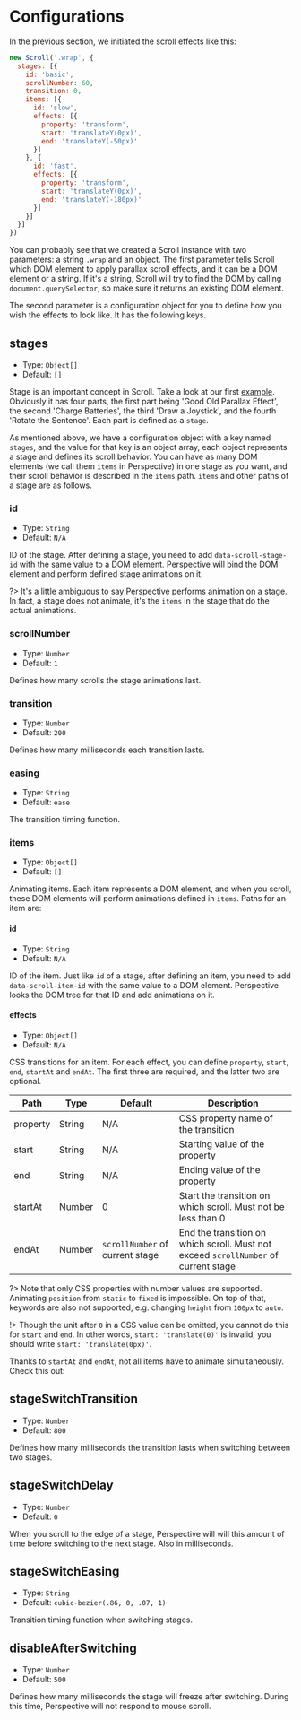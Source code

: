 # Configurations

In the previous section, we initiated the scroll effects like this:
```javascript
new Scroll('.wrap', {
  stages: [{
    id: 'basic',
    scrollNumber: 60,
    transition: 0,
    items: [{
      id: 'slow',
      effects: [{
        property: 'transform',
        start: 'translateY(0px)',
        end: 'translateY(-50px)'
      }]
    }, {
      id: 'fast',
      effects: [{
        property: 'transform',
        start: 'translateY(0px)',
        end: 'translateY(-180px)'
      }]
    }]
  }]
})
```

You can probably see that we created a Scroll instance with two parameters: a string `.wrap` and an object. The first parameter tells Scroll which DOM element to apply parallax scroll effects, and it can be a DOM element or a string. If it's a string, Scroll will try to find the DOM by calling `document.querySelector`, so make sure it returns an existing DOM element.

The second parameter is a configuration object for you to define how you wish the effects to look like. It has the following keys.

## stages
- Type: `Object[]`
- Default: `[]`

Stage is an important concept in Scroll. Take a look at our first [example](https://perspective.js.org/examples/). Obviously it has four parts, the first part being 'Good Old Parallax Effect', the second 'Charge Batteries', the third 'Draw a Joystick', and the fourth 'Rotate the Sentence'. Each part is defined as a `stage`.

As mentioned above, we have a configuration object with a key named `stages`, and the value for that key is an object array, each object represents a stage and defines its scroll behavior. You can have as many DOM elements (we call them `items` in Perspective) in one stage as you want, and their scroll behavior is described in the `items` path. `items` and other paths of a stage are as follows.

### id
- Type: `String`
- Default: `N/A`

ID of the stage. After defining a stage, you need to add `data-scroll-stage-id` with the same value to a DOM element. Perspective will bind the DOM element and perform defined stage animations on it.

?> It's a little ambiguous to say Perspective performs animation on a stage. In fact, a stage does not animate, it's the `items` in the stage that do the actual animations.

### scrollNumber
- Type: `Number`
- Default: `1`

Defines how many scrolls the stage animations last.

### transition
- Type: `Number`
- Default: `200`

Defines how many milliseconds each transition lasts.

### easing
- Type: `String`
- Default: `ease`

The transition timing function.

### items
- Type: `Object[]`
- Default: `[]`

Animating items. Each item represents a DOM element, and when you scroll, these DOM elements will perform animations defined in `items`. Paths for an item are:

#### id
- Type: `String`
- Default: `N/A`

ID of the item. Just like `id` of a stage, after defining an item, you need to add `data-scroll-item-id` with the same value to a DOM element. Perspective looks the DOM tree for that ID and add animations on it.

#### effects
- Type: `Object[]`
- Default: `N/A`

CSS transitions for an item. For each effect, you can define `property`, `start`, `end`, `startAt` and `endAt`. The first three are required, and the latter two are optional.

| Path | Type | Default | Description |
|------|------|---------|-------------|
| property | String | N/A | CSS property name of the transition |
| start | String | N/A | Starting value of the property |
| end | String | N/A | Ending value of the property |
| startAt | Number | 0 | Start the transition on which scroll. Must not be less than 0 |
| endAt | Number | `scrollNumber` of current stage | End the transition on which scroll. Must not exceed `scrollNumber` of current stage |

?> Note that only CSS properties with number values are supported. Animating `position` from `static` to `fixed` is impossible. On top of that, keywords are also not supported, e.g. changing `height` from `100px` to `auto`.

!> Though the unit after `0` in a CSS value can be omitted, you cannot do this for `start` and `end`. In other words, `start: 'translate(0)'` is invalid, you should write `start: 'translate(0px)'`.

Thanks to `startAt` and `endAt`, not all items have to animate simultaneously. Check this out:

<script>
  (function() {
    var createEmbedFrame;
    
    createEmbedFrame = function() {
      var currentSlug, iframe, listeners, setHeight, target, uid, uriEmbedded, uriOriginal, uriOriginalNoProtocol;
      uid = "JSFEMB_" + (~~(new Date().getTime() / 86400000));
      uriOriginal = "http://jsfiddle.net/leopoldthecuber/88wmq2qm/1/embed/result/";
      uriOriginalNoProtocol = uriOriginal.split("//").pop();
      uriEmbedded = "http://jsfiddle.net/leopoldthecuber/88wmq2qm/1/embedded/result/";
      currentSlug = "88wmq2qm";
      target = document.querySelector("script[src*='" + uriOriginalNoProtocol + "']");
      iframe = document.createElement("iframe");
      iframe.src = uriEmbedded;
      iframe.id = uid;
      iframe.width = "100%";
      iframe.height = "0";
      iframe.frameBorder = "0";
      iframe.allowtransparency = true;
      iframe.sandbox = "allow-modals allow-forms allow-scripts allow-same-origin allow-popups";
      target.parentNode.insertBefore(iframe, target.nextSibling);
      setHeight = function(data) {
        var height;
        if (data.slug === currentSlug) {
          height = data.height <= 0 ? 400 : data.height + 50;
          return iframe.height = height;
        }
      };
      listeners = function(event) {
        var data, eventName;
        eventName = event.data[0];
        data = event.data[1];
        switch (eventName) {
          case "embed":
            return setHeight(data);
          case "resultsFrame":
            return setHeight(data);
        }
      };
      return window.addEventListener("message", listeners, false);
    };
    
    setTimeout(createEmbedFrame, 5);
    
  }).call(this);
</script>
<script async src="//jsfiddle.net/leopoldthecuber/88wmq2qm/1/embed/result/"></script>

## stageSwitchTransition
- Type: `Number`
- Default: `800`

Defines how many milliseconds the transition lasts when switching between two stages.

## stageSwitchDelay
- Type: `Number`
- Default: `0`

When you scroll to the edge of a stage, Perspective will will this amount of time before switching to the next stage. Also in milliseconds.

## stageSwitchEasing
- Type: `String`
- Default: `cubic-bezier(.86, 0, .07, 1)`

Transition timing function when switching stages.

## disableAfterSwitching
- Type: `Number`
- Default: `500`

Defines how many milliseconds the stage will freeze after switching. During this time, Perspective will not respond to mouse scroll.